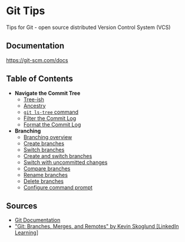 # Git Tips

Tips for Git - open source distributed Version Control System (VCS)

## Documentation

https://git-scm.com/docs

## Table of Contents

* **Navigate the Commit Tree**
  * [Tree-ish](commit-tree/TREE-ISH.md)
  * [Ancestry](commit-tree/ANCESTRY.md)
  * [`git ls-tree` command](commit-tree/LS-TREE.md)
  * [Filter the Commit Log](commit-tree/FILTER-COMMIT-LOG.md)
  * [Format the Commit Log](commit-tree/FORMAT-COMMIT-LOG.md)
* **Branching**
  * [Branching overview](branching/BRANCHING-OVERVIEW.md)
  * [Create branches](branching/CREATE-BRANCHES.md)
  * [Switch branches](branching/SWITCH-BRANCHES.md)
  * [Create and switch branches](branching/CREATE-AND-SWITCH-BRANCHES.md)
  * [Switch with uncommitted changes](branching/SWITCH-WITH-UNCOMMITTED-CHANGES.md)
  * [Compare branches](branching/COMPARE-BRANCHES.md)
  * [Rename branches](branching/RENAME-BRANCHES.md)
  * [Delete branches](branching/DELETE-BRANCHES.md)
  * [Configure command prompt](branching/CONFIGURE-COMMAND-PROMPT.md)

## Sources

* [Git Documentation](#documentation)
* ["Git: Branches, Merges, and Remotes" by Kevin Skoglund \[LinkedIn Learning\]](https://www.linkedin.com/learning/git-branches-merges-and-remotes)